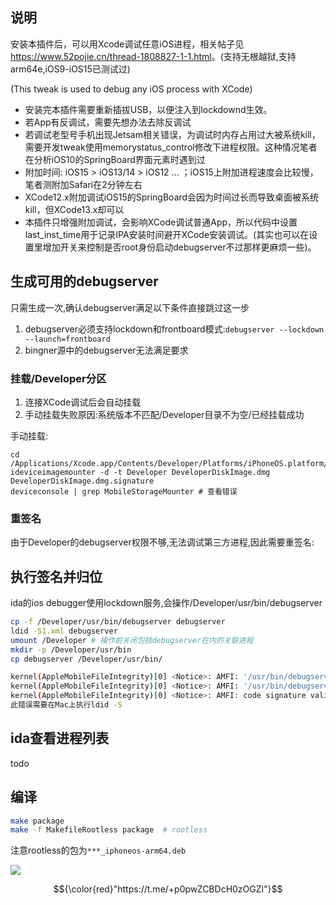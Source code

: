 ## 说明

安装本插件后，可以用Xcode调试任意iOS进程，相关帖子见<https://www.52pojie.cn/thread-1808827-1-1.html>。(支持无根越狱,支持arm64e,iOS9-iOS15已测试过)

(This tweak is used to debug any iOS process with XCode)  

* 安装完本插件需要重新插拔USB，以便注入到lockdownd生效。  
* 若App有反调试，需要先想办法去除反调试  
* 若调试老型号手机出现Jetsam相关错误，为调试时内存占用过大被系统kill，需要开发tweak使用memorystatus_control修改下进程权限。这种情况笔者在分析iOS10的SpringBoard界面元素时遇到过  
* 附加时间: iOS15 > iOS13/14 > iOS12 ... ；iOS15上附加进程速度会比较慢，笔者测附加Safari在2分钟左右  
* XCode12.x附加调试iOS15的SpringBoard会因为时间过长而导致桌面被系统kill，但XCode13.x却可以  
* 本插件只增强附加调试，会影响XCode调试普通App，所以代码中设置last_inst_time用于记录IPA安装时间避开XCode安装调试。(其实也可以在设置里增加开关来控制是否root身份启动debugserver不过那样更麻烦一些)。

## 生成可用的debugserver

只需生成一次,确认debugserver满足以下条件直接跳过这一步
1. debugserver必须支持lockdown和frontboard模式:`debugserver --lockdown --launch=frontboard`  
2. bingner源中的debugserver无法满足要求  
 
### 挂载/Developer分区

1. 连接XCode调试后会自动挂载
2. 手动挂载失败原因:系统版本不匹配/Developer目录不为空/已经挂载成功

手动挂载:

```
cd /Applications/Xcode.app/Contents/Developer/Platforms/iPhoneOS.platform/DeviceSupport/12.4
ideviceimagemounter -d -t Developer DeveloperDiskImage.dmg DeveloperDiskImage.dmg.signature
deviceconsole | grep MobileStorageMounter # 查看错误
```

### 重签名

由于Developer的debugserver权限不够,无法调试第三方进程,因此需要重签名: 

## 执行签名并归位

ida的ios debugger使用lockdown服务,会操作/Developer/usr/bin/debugserver

```bash
cp -f /Developer/usr/bin/debugserver debugserver
ldid -S1.xml debugserver
umount /Developer # 操作前关闭包括debugserver在内的关联进程
mkdir -p /Developer/usr/bin
cp debugserver /Developer/usr/bin/

kernel(AppleMobileFileIntegrity)[0] <Notice>: AMFI: '/usr/bin/debugserver_azj' has no CMS blob?
kernel(AppleMobileFileIntegrity)[0] <Notice>: AMFI: '/usr/bin/debugserver_azj': Unrecoverable CT signature issue, bailing out.
kernel(AppleMobileFileIntegrity)[0] <Notice>: AMFI: code signature validation failed.
此错误需要在Mac上执行ldid -S
```

## ida查看进程列表

todo

## 编译 

```bash
make package
make -f MakefileRootless package  # rootless
```

注意rootless的包为`***_iphoneos-arm64.deb`


![](https://raw.githubusercontent.com/lich4/debugserver_azj/main/screenshot.png)


$${\color{red}"https://t.me/+p0pwZCBDcH0zOGZl"}$$
